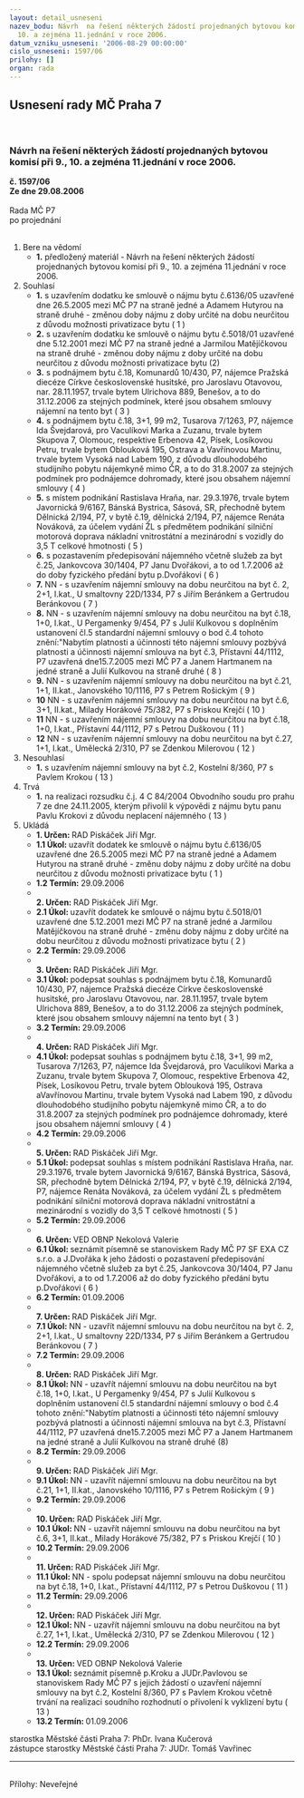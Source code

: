 ```yaml
---
layout: detail_usneseni
nazev_bodu: Návrh  na řešení některých žádostí projednaných bytovou komisí při 9.,
  10. a zejména 11.jednání v roce 2006.
datum_vzniku_usneseni: '2006-08-29 00:00:00'
cislo_usneseni: 1597/06
prilohy: []
organ: rada
---
```

<div id="ucUsn_pList" class="usn">
	<span><h2>Usnesení rady MČ Praha 7 </h2>
<br></span><div class="standBody">
<span><h3>Návrh  na řešení některých žádostí projednaných bytovou komisí při 9., 10. a zejména 11.jednání v roce 2006.</h3></span><div class="center">
		<strong>č. 1597/06</strong><br>
	</div>
<div class="center">
		<strong>Ze dne 29.08.2006</strong><br><br>
	</div>Rada MČ P7<br> po projednání<br><br><ol>
<li>Bere na vědomí<ul><li>
<strong>1.</strong> předložený materiál - Návrh na řešení některých žádostí projednaných bytovou komisí při 9., 10. a zejména 11.jednání v roce 2006.</li></ul>
</li>
<li>Souhlasí<ul>
<li>
<strong>1.</strong> s uzavřením dodatku ke smlouvě o nájmu bytu č.6136/05 uzavřené dne 26.5.2005 mezi MČ P7 na straně jedné a  Adamem Hutyrou na straně druhé - změnou doby nájmu z doby určité na dobu neurčitou z důvodu možnosti privatizace bytu ( 1 )</li>
<li>
<strong>2.</strong> s uzavřením dodatku ke smlouvě o nájmu bytu č.5018/01 uzavřené dne 5.12.2001 mezi MČ P7 na straně jedné a Jarmilou Matějíčkovou na straně druhé - změnou doby nájmu z doby určité na dobu neurčitou z důvodu možnosti privatizace bytu (2)</li>
<li>
<strong>3.</strong> s podnájmem bytu č.18, Komunardů 10/430, P7, nájemce Pražská diecéze Církve československé husitské, pro Jaroslavu Otavovou, nar. 28.11.1957, trvale bytem Ulrichova 889, Benešov, a to do 31.12.2006 za stejných podmínek, které jsou obsahem smlouvy nájemní na tento byt ( 3 )</li>
<li>
<strong>4.</strong> s podnájmem bytu č.18, 3+1, 99 m2, Tusarova 7/1263, P7, nájemce Ida Švejdarová, pro Vaculíkovi Marka a Zuzanu, trvale bytem Skupova 7, Olomouc, respektive Erbenova 42, Písek, Losíkovou Petru, trvale bytem Oblouková 195, Ostrava a Vavřínovou Martinu, trvale bytem Vysoká nad Labem 190, z důvodu dlouhodobého studijního pobytu nájemkyně mimo ČR, a to do 31.8.2007 za stejných podmínek pro podnájemce dohromady, které jsou obsahem nájemní smlouvy ( 4 )</li>
<li>
<strong>5.</strong> s místem podnikání Rastislava Hraňa, nar. 29.3.1976, trvale bytem Javornická 9/6167, Bánská Bystrica, Sásová, SR, přechodně bytem Dělnická 2/194, P7, v bytě č.19, dělnická 2/194, P7, nájemce Renáta Nováková, za účelem vydání ŽL s předmětem podnikání silniční motorová doprava nákladní vnitrostátní a mezinárodní s vozidly do 3,5 T celkové hmotnosti ( 5 )</li>
<li>
<strong>6.</strong> s pozastavením předepisování nájemného včetně služeb za byt č.25, Jankovcova 30/1404, P7 Janu Dvořákovi, a to od 1.7.2006 až do doby fyzického předání bytu p.Dvořákovi  ( 6 ) </li>
<li>
<strong>7.</strong> NN - s uzavřením nájemní smlouvy na dobu neurčitou na byt č. 2, 2+1, I.kat., U smaltovny 22D/1334, P7 s Jiřím Beránkem a Gertrudou Beránkovou  ( 7 )</li>
<li>
<strong>8.</strong> NN - s uzavřením nájemní smlouvy na dobu neurčitou na byt č.18, 1+0, I.kat., U Pergamenky 9/454, P7 s Julií Kulkovou s doplněním ustanovení čl.5 standardní nájemní smlouvy o bod č.4 tohoto znění:"Nabytím platnosti a účinnosti této nájemní smlouvy pozbývá platnosti a účinnosti nájemní smlouva na byt č.3, Přístavní 44/1112, P7 uzavřená dne15.7.2005 mezi MČ P7 a Janem Hartmanem na jedné straně a Julií Kulkovou na straně druhé  ( 8 )</li>
<li>
<strong>9.</strong> NN - s uzavřením nájemní smlouvy na dobu neurčitou na byt č.21, 1+1, II.kat., Janovského 10/1116, P7 s Petrem Rošickým  ( 9 )</li>
<li>
<strong>10</strong> NN - s uzavřením nájemní smlouvy na dobu neurčitou na byt č.6, 3+1, II.kat., Milady Horákové 75/382, P7 s Priskou Krejčí  ( 10 )</li>
<li>
<strong>11</strong> NN - s uzavřením nájemní smlouvy na dobu neurčitou na byt č.18, 1+0, I.kat., Přístavní 44/1112, P7 s Petrou Duškovou  ( 11 )</li>
<li>
<strong>12</strong> NN - s uzavřením nájemní smlouvy na dobu neurčitou na byt č.27, 1+1, I.kat., Umělecká 2/310, P7 se Zdenkou Milerovou  ( 12 ) </li>
</ul>
</li>
<li>Nesouhlasí<ul><li>
<strong>1.</strong> s uzavřením nájemní smlouvy na byt č.2, Kostelní 8/360, P7 s Pavlem Krokou      ( 13 )</li></ul>
</li>
<li>Trvá<ul><li>
<strong>1.</strong> na realizaci rozsudku č.j. 4 C 84/2004 Obvodního soudu pro prahu 7 ze dne 24.11.2005, kterým přivolil k výpovědi z nájmu bytu panu Pavlu Krokovi z důvodu neplacení nájemného ( 13 )</li></ul>
</li>
<li>Ukládá<ul>
<li>
<strong>1. Určen: </strong>RAD Piskáček Jiří Mgr.</li>
<li>
<strong>1.1 Úkol: </strong>uzavřít dodatek ke smlouvě o nájmu bytu č.6136/05 uzavřené dne 26.5.2005 mezi MČ P7 na straně jedné a  Adamem Hutyrou na straně druhé - změnu doby nájmu z doby určité na dobu neurčitou z důvodu možnosti privatizace bytu ( 1 )</li>
<li>
<strong>1.2 Termín: </strong>29.09.2006</li>
<li>
<strong><br>2. Určen: </strong>RAD Piskáček Jiří Mgr.</li>
<li>
<strong>2.1 Úkol: </strong>uzavřít dodatek ke smlouvě o nájmu bytu č.5018/01 uzavřené dne 5.12.2001 mezi MČ P7 na straně jedné a Jarmilou Matějíčkovou na straně druhé - změnu doby nájmu z doby určité na dobu neurčitou z důvodu možnosti privatizace bytu ( 2 )</li>
<li>
<strong>2.2 Termín: </strong>29.09.2006</li>
<li>
<strong><br>3. Určen: </strong>RAD Piskáček Jiří Mgr.</li>
<li>
<strong>3.1 Úkol: </strong>podepsat souhlas s podnájmem bytu č.18, Komunardů 10/430, P7, nájemce Pražská diecéze Církve československé husitské, pro Jaroslavu Otavovou, nar. 28.11.1957, trvale bytem Ulrichova 889, Benešov, a to do 31.12.2006 za stejných podmínek, které jsou obsahem smlouvy nájemní na tento byt      ( 3 )</li>
<li>
<strong>3.2 Termín: </strong>29.09.2006</li>
<li>
<strong><br>4. Určen: </strong>RAD Piskáček Jiří Mgr.</li>
<li>
<strong>4.1 Úkol: </strong>podepsat souhlas s podnájmem bytu č.18, 3+1, 99 m2, Tusarova 7/1263, P7, nájemce Ida Švejdarová, pro Vaculíkovi Marka a Zuzanu, trvale bytem Skupova 7, Olomouc, respektive Erbenova 42, Písek, Losíkovou Petru, trvale bytem Oblouková 195, Ostrava aVavřínovou Martinu, trvale bytem Vysoká nad Labem 190, z důvodu dlouhodobého studijního pobytu nájemkyně mimo ČR, a to do 31.8.2007 za stejných podmínek pro podnájemce dohromady, které jsou obsahem nájemní smlouvy   ( 4 )</li>
<li>
<strong>4.2 Termín: </strong>29.09.2006</li>
<li>
<strong><br>5. Určen: </strong>RAD Piskáček Jiří Mgr.</li>
<li>
<strong>5.1 Úkol: </strong>podepsat souhlas s místem podnikání Rastislava Hraňa, nar. 29.3.1976, trvale bytem Javornická 9/6167, Bánská Bystrica, Sásová, SR, přechodně bytem Dělnická 2/194, P7, v bytě č.19, dělnická 2/194, P7, nájemce Renáta Nováková, za účelem vydání ŽL s předmětem podnikání silniční motorová doprava nákladní vnitrostátní a mezinárodní s vozidly do 3,5 T celkové hmotnosti ( 5 )</li>
<li>
<strong>5.2 Termín: </strong>29.09.2006</li>
<li>
<strong><br>6. Určen: </strong>VED OBNP Nekolová Valerie</li>
<li>
<strong>6.1 Úkol: </strong>seznámit písemně se stanoviskem Rady MČ P7 SF EXA CZ s.r.o. a  J.Dvořáka k jeho žádosti o pozastavení předepisování nájemného včetně služeb za byt č.25, Jankovcova 30/1404, P7 Janu Dvořákovi, a to od 1.7.2006 až do doby fyzického předání bytu p.Dvořákovi ( 6 ) </li>
<li>
<strong>6.2 Termín: </strong>01.09.2006</li>
<li>
<strong><br>7. Určen: </strong>RAD Piskáček Jiří Mgr.</li>
<li>
<strong>7.1 Úkol: </strong>NN - uzavřít nájemní smlouvu na dobu neurčitou na byt č. 2, 2+1, I.kat., U smaltovny 22D/1334, P7 s Jiřím Beránkem a Gertrudou Beránkovou ( 7 )</li>
<li>
<strong>7.2 Termín: </strong>29.09.2006</li>
<li>
<strong><br>8. Určen: </strong>RAD Piskáček Jiří Mgr.</li>
<li>
<strong>8.1 Úkol: </strong>NN - uzavřít nájemní smlouvu na dobu neurčitou na byt č.18, 1+0, I.kat., U Pergamenky 9/454, P7 s Julií Kulkovou s doplněním ustanovení čl.5 standardní nájemní smlouvy o bod č.4 tohoto znění:"Nabytím platnosti a účinnosti této nájemní smlouvy pozbývá platnosti a účinnosti nájemní smlouva na byt č.3, Přístavní 44/1112, P7 uzavřená dne15.7.2005 mezi MČ P7 a Janem Hartmanem na jedné straně a Julií Kulkovou na straně druhé (8)</li>
<li>
<strong>8.2 Termín: </strong>29.09.2006</li>
<li>
<strong><br>9. Určen: </strong>RAD Piskáček Jiří Mgr.</li>
<li>
<strong>9.1 Úkol: </strong>NN - uzavřít nájemní smlouvu na dobu neurčitou na byt č.21, 1+1, II.kat., Janovského 10/1116, P7 s Petrem Rošickým  ( 9 )</li>
<li>
<strong>9.2 Termín: </strong>29.09.2006</li>
<li>
<strong><br>10. Určen: </strong>RAD Piskáček Jiří Mgr.</li>
<li>
<strong>10.1 Úkol: </strong>NN - uzavřít nájemní smlouvu na dobu neurčitou na byt č.6, 3+1, II.kat., Milady Horákové 75/382, P7 s Priskou Krejčí  ( 10 )</li>
<li>
<strong>10.2 Termín: </strong>29.09.2006</li>
<li>
<strong><br>11. Určen: </strong>RAD Piskáček Jiří Mgr.</li>
<li>
<strong>11.1 Úkol: </strong>NN - spolu podepsat nájemní smlouvu na dobu neurčitou na byt č.18, 1+0, I.kat., Přístavní 44/1112, P7 s Petrou Duškovou  ( 11 )</li>
<li>
<strong>11.2 Termín: </strong>29.09.2006</li>
<li>
<strong><br>12. Určen: </strong>RAD Piskáček Jiří Mgr.</li>
<li>
<strong>12.1 Úkol: </strong>NN - uzavřít nájemní smlouvu na dobu neurčitou na byt č.27, 1+1, I.kat., Umělecká 2/310, P7 se Zdenkou Milerovou  ( 12 ) </li>
<li>
<strong>12.2 Termín: </strong>29.09.2006</li>
<li>
<strong><br>13. Určen: </strong>VED OBNP Nekolová Valerie</li>
<li>
<strong>13.1 Úkol: </strong>seznámit písemně p.Kroku a JUDr.Pavlovou se stanoviskem Rady MČ P7 s jejich žádostí o uzavření nájemní smlouvy na byt č.2, Kostelní 8/360, P7 s Pavlem Krokou včetně trvání na realizaci soudního rozhodnutí o přivolení k vyklizení bytu  ( 13 )</li>
<li>
<strong>13.2 Termín: </strong>01.09.2006</li>
</ul>
</li>
</ol>starostka Městské části Praha 7: PhDr. Ivana Kučerová<br>zástupce starostky Městské části Praha 7: JUDr. Tomáš Vavřinec <hr>
<br>Přílohy: Neveřejné</div>
</div>